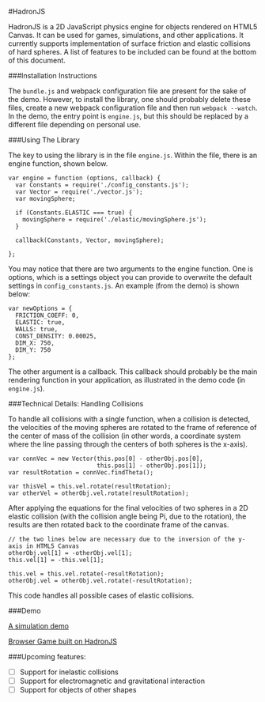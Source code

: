 #HadronJS

HadronJS is a 2D JavaScript physics engine for objects rendered on HTML5 Canvas. It can be used for games, simulations, and other applications. It currently supports implementation of surface friction and elastic collisions of hard spheres. A list of features to be included can be found at the bottom of this document.

###Installation Instructions

The `bundle.js` and webpack configuration file are present for the sake of the demo. However, to install the library, one should probably delete these files, create a new webpack configuration file and then run `webpack --watch`. In the demo, the entry point is `engine.js`, but this should be replaced by a different file depending on personal use.

###Using The Library

The key to using the library is in the file `engine.js`. Within the file, there is an engine function, shown below.

```
var engine = function (options, callback) {
  var Constants = require('./config_constants.js');
  var Vector = require('./vector.js');
  var movingSphere;

  if (Constants.ELASTIC === true) {
    movingSphere = require('./elastic/movingSphere.js');
  }

  callback(Constants, Vector, movingSphere);

};

```

You may notice that there are two arguments to the engine function. One is options, which is a settings object you can provide to overwrite the default settings in `config_constants.js`. An example (from the demo) is shown below:

```
var newOptions = {
  FRICTION_COEFF: 0,
  ELASTIC: true,
  WALLS: true,
  CONST_DENSITY: 0.00025,
  DIM_X: 750,
  DIM_Y: 750
};
```
The other argument is a callback. This callback should probably be the main rendering function in your application, as illustrated in the demo code (in `engine.js`).

###Technical Details: Handling Collisions

To handle all collisions with a single function, when a collision is detected, the velocities of the moving spheres are rotated to the frame of reference of the center of mass of the collision (in other words, a coordinate system where the line passing through the centers of both spheres is the x-axis).

```
var connVec = new Vector(this.pos[0] - otherObj.pos[0],
                         this.pos[1] - otherObj.pos[1]);
var resultRotation = connVec.findTheta();

var thisVel = this.vel.rotate(resultRotation);
var otherVel = otherObj.vel.rotate(resultRotation);
```

After applying the equations for the final velocities of two spheres in a 2D elastic collision (with the collision angle being Pi, due to the rotation), the results are then rotated back to the coordinate frame of the canvas.

```
// the two lines below are necessary due to the inversion of the y-axis in HTML5 Canvas
otherObj.vel[1] = -otherObj.vel[1];
this.vel[1] = -this.vel[1];

this.vel = this.vel.rotate(-resultRotation);
otherObj.vel = otherObj.vel.rotate(-resultRotation);
```
This code handles all possible cases of elastic collisions.

###Demo

[A simulation demo](http://www.gauthamvaradarajan.com/HadronJS)

[demo]: ./hadrondemo.png

[Browser Game built on HadronJS](http://www.gauthamvaradarajan.com/Pool)

###Upcoming features:
* [ ] Support for inelastic collisions
* [ ] Support for electromagnetic and gravitational interaction
* [ ] Support for objects of other shapes
